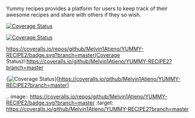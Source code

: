 Yummy recipes provides a platform for users to keep track of their awesome recipes and share with others if they so wish.


<a href='https://coveralls.io/github/Melvin1Atieno/YUMMY-RECIPE2?branch=master'><img src='https://coveralls.io/repos/github/Melvin1Atieno/YUMMY-RECIPE2/badge.svg?branch=master' alt='Coverage Status' /></a>



[![Coverage Status](https://coveralls.io/repos/github/Melvin1Atieno/YUMMY-RECIPE2/badge.svg?branch=master)](https://coveralls.io/github/Melvin1Atieno/YUMMY-RECIPE2?branch=master)


https://coveralls.io/repos/github/Melvin1Atieno/YUMMY-RECIPE2/badge.svg?branch=master(Coverage Status)!:https://coveralls.io/github/Melvin1Atieno/YUMMY-RECIPE2?branch=master




{<img src="https://coveralls.io/repos/github/Melvin1Atieno/YUMMY-RECIPE2/badge.svg?branch=master" alt="Coverage Status" />}[https://coveralls.io/github/Melvin1Atieno/YUMMY-RECIPE2?branch=master]




.. image:: https://coveralls.io/repos/github/Melvin1Atieno/YUMMY-RECIPE2/badge.svg?branch=master
:target: https://coveralls.io/github/Melvin1Atieno/YUMMY-RECIPE2?branch=master

